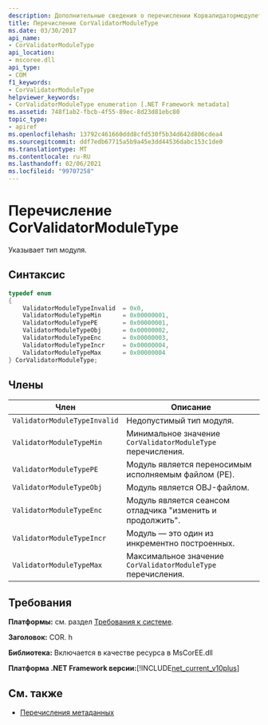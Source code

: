 ```yaml
---
description: Дополнительные сведения о перечислении Корвалидатормодулетипе
title: Перечисление CorValidatorModuleType
ms.date: 03/30/2017
api_name:
- CorValidatorModuleType
api_location:
- mscoree.dll
api_type:
- COM
f1_keywords:
- CorValidatorModuleType
helpviewer_keywords:
- CorValidatorModuleType enumeration [.NET Framework metadata]
ms.assetid: 748f1ab2-fbcb-4f55-89ec-8d23d81ebc80
topic_type:
- apiref
ms.openlocfilehash: 13792c461660ddd8cfd530f5b34d642d806cdea4
ms.sourcegitcommit: ddf7edb67715a5b9a45e3dd44536dabc153c1de0
ms.translationtype: MT
ms.contentlocale: ru-RU
ms.lasthandoff: 02/06/2021
ms.locfileid: "99707258"
---
```

# <a name="corvalidatormoduletype-enumeration"></a>Перечисление CorValidatorModuleType

Указывает тип модуля.  
  
## <a name="syntax"></a>Синтаксис  
  
```cpp  
typedef enum  
{  
    ValidatorModuleTypeInvalid  = 0x0,  
    ValidatorModuleTypeMin      = 0x00000001,  
    ValidatorModuleTypePE       = 0x00000001,  
    ValidatorModuleTypeObj      = 0x00000002,  
    ValidatorModuleTypeEnc      = 0x00000003,  
    ValidatorModuleTypeIncr     = 0x00000004,  
    ValidatorModuleTypeMax      = 0x00000004  
} CorValidatorModuleType;  
```  
  
## <a name="members"></a>Члены  
  
|Член|Описание|  
|------------|-----------------|  
|`ValidatorModuleTypeInvalid`|Недопустимый тип модуля.|  
|`ValidatorModuleTypeMin`|Минимальное значение `CorValidatorModuleType` перечисления.|  
|`ValidatorModuleTypePE`|Модуль является переносимым исполняемым файлом (PE).|  
|`ValidatorModuleTypeObj`|Модуль является OBJ-файлом.|  
|`ValidatorModuleTypeEnc`|Модуль является сеансом отладчика "изменить и продолжить".|  
|`ValidatorModuleTypeIncr`|Модуль — это один из инкрементно построенных.|  
|`ValidatorModuleTypeMax`|Максимальное значение `CorValidatorModuleType` перечисления.|  
  
## <a name="requirements"></a>Требования  

 **Платформы:** см. раздел [Требования к системе](../../get-started/system-requirements.md).  
  
 **Заголовок:** COR. h  
  
 **Библиотека:** Включается в качестве ресурса в MsCorEE.dll  
  
 **Платформа .NET Framework версии:**[!INCLUDE[net_current_v10plus](../../../../includes/net-current-v10plus-md.md)]  
  
## <a name="see-also"></a>См. также

- [Перечисления метаданных](metadata-enumerations.md)
